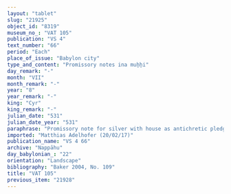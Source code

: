 ```yaml
---
layout: "tablet"
slug: "21925"
object_id: "8319"
museum_no_: "VAT 105"
publication: "VS 4"
text_number: "66"
period: "Each"
place_of_issue: "Babylon city"
type_and_content: "Promissory notes ina muẖẖi"
day_remark: "-"
month: "VII"
month_remark: "-"
year: "8"
year_remark: "-"
king: "Cyr"
king_remark: "-"
julian_date: "531"
julian_date_year: "531"
paraphrase: "Promissory note for silver with house as antichretic pledge: <strong>B<sub>1</sub></strong>, <strong>B<sub>2</sub></strong> and <strong>B<sub>3</sub></strong> owe to <strong><sup>f</sup>A</strong> 1 1/3 min of cut silver of 1/8 alloy. Their house next to those of <strong>C<sub>1</sub></strong>&nbsp;and <strong>C<sub>2</sub></strong> is antichretically pledged as security to <strong><sup>f</sup>A </strong>for two years. After they pay her she will relinquish the house. In the meantime she is to have the drain (<em>asurr&ucirc;</em>) repaired (<em>batqa ṣabātu</em>) and roof (<em>ūru</em>) renewed (<em>&scaron;an&ucirc;</em>). The house is at <strong><sup>f</sup>A</strong>&rsquo;s disposal from the 17<sup>th</sup> of Arahsamnu (VIII). 3 witnesses and the scribe (Iddin-Bēl/Nab&ucirc;-ēṭir//&Scaron;ang&ucirc;-Ninurta).<br /> &nbsp;<br /> <strong><sup>f</sup></strong><strong>A</strong> = <sup>f</sup>Ina-Esagil-ram&acirc;t/Balāṭu//Egibi; <strong>B<sub>1</sub></strong> = Nab&ucirc;-aplu-iddin/Bēl-iddin//Irˀanni (brother of <strong>B<sub>2</sub></strong> and <strong>B<sub>3</sub></strong>); <strong>B<sub>2</sub></strong> = Nidintu/Bēl-iddin//Irˀanni (brother of <strong>B<sub>1</sub></strong> and <strong>B<sub>3</sub></strong>); <strong>B<sub>3</sub></strong> = Erībāya/Bēl-iddin//Irˀanni (brother of <strong>B<sub>1</sub></strong> and <strong>B<sub>2</sub></strong>); <strong>C<sub>1</sub></strong> = Balāṭu; <strong>C<sub>2</sub></strong> = Munahhi&scaron;-Marduk/Nab&ucirc;-kāṣir//As&ucirc;<br /> &nbsp;"
imported: "Matthias Adelhofer (20/02/17)"
publication_name: "VS 4 66"
archive: "Nappāhu"
day_babylonian_: "22"
orientation: "Landscape"
bibliography: "Baker 2004, No. 109"
title: "VAT 105"
previous_item: "21928"
---
```


